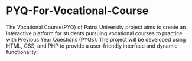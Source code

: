 # PYQ-For-Vocational-Course
The Vocational Course(PYQ)  of Patna University project aims to create an interactive platform for students pursuing vocational courses to practice with Previous Year Questions (PYQs). The project will be developed using HTML, CSS, and PHP to provide a user-friendly interface and dynamic functionality.
